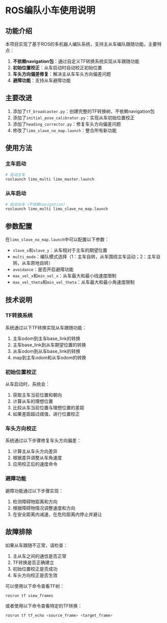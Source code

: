 # ROS编队小车使用说明

## 功能介绍

本项目实现了基于ROS的多机器人编队系统，支持主从车编队跟随功能。主要特点：

1. **不依赖navigation包**：通过自定义TF转换系统实现从车跟随功能
2. **初始位置校正**：从车启动时自动校正初始位置
3. **车头方向偏差修复**：解决主从车车头方向偏差问题
4. **避障功能**：支持从车避障功能

## 主要改进

1. 添加了`tf_broadcaster.py`：创建完整的TF转换树，不依赖navigation包
2. 添加了`initial_pose_calibrator.py`：实现从车初始位置校正
3. 添加了`heading_corrector.py`：修复车头方向偏差问题
4. 修改了`limo_slave_no_map.launch`：整合所有新功能

## 使用方法

### 主车启动

```bash
# 启动主车
roslaunch limo_multi limo_master.launch
```

### 从车启动

```bash
# 启动从车（不依赖navigation）
roslaunch limo_multi limo_slave_no_map.launch
```

## 参数配置

在`limo_slave_no_map.launch`中可以配置以下参数：

- `slave_x`和`slave_y`：从车相对于主车的期望位置
- `multi_mode`：编队模式选择（1：主车自转，从车围绕主车运动；2：主车自转，从车原地自转）
- `avoidance`：是否开启避障功能
- `max_vel_x`和`min_vel_x`：从车最大和最小线速度限制
- `max_vel_theta`和`min_vel_theta`：从车最大和最小角速度限制

## 技术说明

### TF转换系统

系统通过以下TF转换实现从车跟随功能：

1. 主车odom到主车base_link的转换
2. 主车base_link到从车期望位置的转换
3. 从车odom到从车base_link的转换
4. map到主车odom和从车odom的转换

### 初始位置校正

从车启动时，系统会：

1. 获取主车当前位置和朝向
2. 计算从车的理想位置
3. 比较从车当前位置与理想位置的差距
4. 如果差距超过阈值，进行位置校正

### 车头方向校正

系统通过以下步骤修复车头方向偏差：

1. 计算主从车头方向差异
2. 根据差异调整从车角速度
3. 应用校正后的速度命令

### 避障功能

避障功能通过以下步骤实现：

1. 检测障碍物距离和方向
2. 根据障碍物情况调整速度和方向
3. 在安全距离内减速，在危险距离内停止并避让

## 故障排除

如果从车跟随不正常，请检查：

1. 主从车之间的通信是否正常
2. TF转换是否正确建立
3. 初始位置校正是否成功
4. 车头方向校正是否生效

可以使用以下命令查看TF树：

```bash
rosrun tf view_frames
```

或者使用以下命令查看特定的TF转换：

```bash
rosrun tf tf_echo <source_frame> <target_frame>
```
